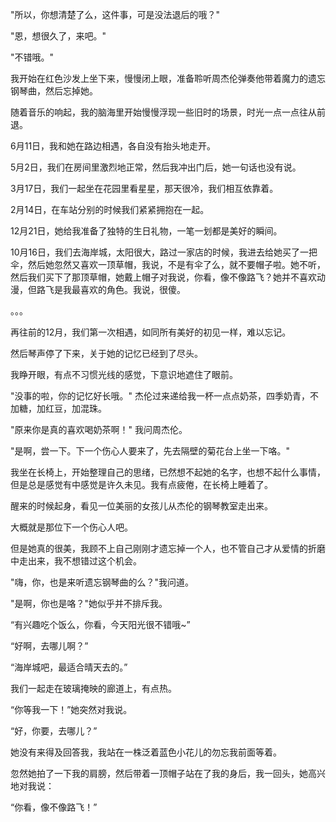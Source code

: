 "所以，你想清楚了么，这件事，可是没法退后的哦？"

"恩，想很久了，来吧。"

"不错哦。"

我开始在红色沙发上坐下来，慢慢闭上眼，准备聆听周杰伦弹奏他带着魔力的遗忘钢琴曲，然后忘掉她。

随着音乐的响起，我的脑海里开始慢慢浮现一些旧时的场景，时光一点一点往从前退。

6月11日，我和她在路边相遇，各自没有抬头地走开。

5月2日，我们在房间里激烈地正常，然后我冲出门后，她一句话也没有说。

3月17日，我们一起坐在花园里看星星，那天很冷，我们相互依靠着。

2月14日，在车站分别的时候我们紧紧拥抱在一起。

12月21日，她给我准备了独特的生日礼物，一笔一划都是美好的瞬间。

10月16日，我们去海岸城，太阳很大，路过一家店的时候，我进去给她买了一把伞，然后她忽然又喜欢一顶草帽，我说，不是有伞了么，就不要帽子啦。她不听，然后我们买下了那顶草帽，她戴上帽子对我说，你看，像不像路飞？她并不喜欢动漫，但路飞是我最喜欢的角色。我说，很傻。

。。。

再往前的12月，我们第一次相遇，如同所有美好的初见一样，难以忘记。

然后琴声停了下来，关于她的记忆已经到了尽头。

我睁开眼，有点不习惯光线的感觉，下意识地遮住了眼前。

"没事的啦，你的记忆好长哦。" 杰伦过来递给我一杯一点点奶茶，四季奶青，不加糖，加红豆，加混珠。

"原来你是真的喜欢喝奶茶啊！" 我问周杰伦。

"是啊，尝一下。下一个伤心人要来了，先去隔壁的菊花台上坐一下咯。"

我坐在长椅上，开始整理自己的思绪，已然想不起她的名字，也想不起什么事情，但是总是感觉有中感觉是许久未见。我有点疲倦，在长椅上睡着了。

醒来的时候起身，看见一位美丽的女孩儿从杰伦的钢琴教室走出来。

大概就是那位下一个伤心人吧。

但是她真的很美，我顾不上自己刚刚才遗忘掉一个人，也不管自己才从爱情的折磨中走出来，我不想错过这个机会。

"嗨，你，也是来听遗忘钢琴曲的么？"我问道。

"是啊，你也是咯？"她似乎并不排斥我。

“有兴趣吃个饭么，你看，今天阳光很不错哦~”

“好啊，去哪儿啊？”

“海岸城吧，最适合晴天去的。”

我们一起走在玻璃掩映的廊道上，有点热。

“你等我一下！”她突然对我说。

“好，你要，去哪儿？”

她没有来得及回答我，我站在一株泛着蓝色小花儿的勿忘我前面等着。

忽然她拍了一下我的肩膀，然后带着一顶帽子站在了我的身后，我一回头，她高兴地对我说：

“你看，像不像路飞！”